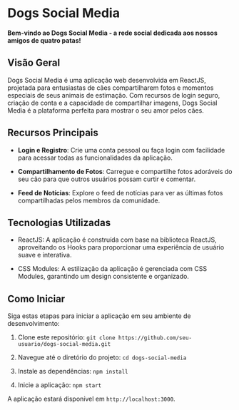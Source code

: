 # Dogs Social Media

**Bem-vindo ao Dogs Social Media - a rede social dedicada aos nossos amigos de quatro patas!**

## Visão Geral

Dogs Social Media é uma aplicação web desenvolvida em ReactJS, projetada para entusiastas de cães compartilharem fotos e momentos especiais de seus animais de estimação. Com recursos de login seguro, criação de conta e a capacidade de compartilhar imagens, Dogs Social Media é a plataforma perfeita para mostrar o seu amor pelos cães.

## Recursos Principais

- **Login e Registro**: Crie uma conta pessoal ou faça login com facilidade para acessar todas as funcionalidades da aplicação.

- **Compartilhamento de Fotos**: Carregue e compartilhe fotos adoráveis do seu cão para que outros usuários possam curtir e comentar.

- **Feed de Notícias**: Explore o feed de notícias para ver as últimas fotos compartilhadas pelos membros da comunidade.

## Tecnologias Utilizadas

- ReactJS: A aplicação é construída com base na biblioteca ReactJS, aproveitando os Hooks para proporcionar uma experiência de usuário suave e interativa.

- CSS Modules: A estilização da aplicação é gerenciada com CSS Modules, garantindo um design consistente e organizado.

## Como Iniciar

Siga estas etapas para iniciar a aplicação em seu ambiente de desenvolvimento:

1. Clone este repositório: `git clone https://github.com/seu-usuario/dogs-social-media.git`

2. Navegue até o diretório do projeto: `cd dogs-social-media`

3. Instale as dependências: `npm install`

4. Inicie a aplicação: `npm start`

A aplicação estará disponível em `http://localhost:3000`.

